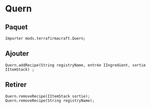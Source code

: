 # Quern

## Paquet
```zenscript
Importer mods.terrafirmacraft.Quern;
```

## Ajouter

```zenscript
Quern.addRecipe(String registryName, entrée IIngredient, sortie IItemStack) ;
```

## Retirer

```zenscript
Quern.removeRecipe(IItemStack sortie);
Quern.removeRecipe(String registryName);
```